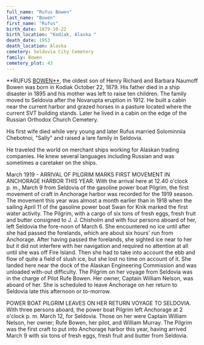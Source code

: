 ```yaml
---
full_name: "Rufus Bowen"
last_name: "Bowen"
first_name: "Rufus"
birth_date: 1879-10-22
birth_location: "Kodiak, Alaska "
death_date: 1953
death_location: Alaska
cemetery: Seldovia City Cemetery
family: Bowen
cemetery_plot: 43
---
```


**RUFUS [BOWEN**](../_families/Bowen_Family.md), the oldest son of Henry Richard and Barbara Naumoff Bowen was born in Kodiak October 22, 1879. His father died in a ship disaster in 1895 and his mother was left to raise ten children.  The family moved to Seldovia
after the Novarupta eruption in 1912. He built a cabin near the current harbor and grazed horses in a pasture located where
the current SVT building stands. Later he lived in a cabin on the edge of the Russian Orthodox Church Cemetery.

His first wife died while very young and later Rufus married Solominniia Chebotnoi, "Sally" and raised a lare family in Seldovia. 

He traveled the world on merchant ships working for Alaskan trading companies.  He knew several languages including Russian and was sometimes a caretaker on the ships. 

March 1919 - ARRIVAL OF PILGRIM MARKS FIRST MOVEMENT IN ANCHORAGE HARBOR
THIS YEAR. With the arrival here at 12.40 o'clock p. m., March 9 from
Seldovia of the gasoline power boat Pilgrim, the first movement of craft
in Anchorage harbor was recorded for the 1919 season. The movement this
year was almost a month earlier than in 1918 when the sailing April 11
of the gasoline power boat Swan for Knik marked the first water
activity. The Pilgrim, with a cargo of six tons of fresh eggs, fresh
fruit and butter consigned to J. J. Chisholm and with four persons
aboard of her, left Seldovia the fore-noon of March 6. She encountered
no ice until after she had passed the forelands, which are about six
hours' run from Anchorage. After having passed the forelands, she
sighted ice near to her but it did not interfere with her navigation and
required no attention at all until she was off Fire Island. Then she had
to take into account the ebb and fIow of quite a field of slush ice, but
she lost no time on account of it. She landed here near the dock of the
Alaskan Engineering Commission and was unloaded with-out difficulty. The
Pilgrim on her voyage from Seldovia was in the charge of Pilot Rufe Bowen.
Her owner, Captain William Nelson, was aboard of her. She is scheduled
to leave Anchorage on her return to Seldovia late this afternoon or
to-morrow.

POWER BOAT PILGRIM LEAVES ON HER RETURN VOYAGE TO SELDOVIA. With three
persons aboard, the power boat Pilgrim left Anchorage at 2 o'clock p. m.
March 12, for Seldovia. Those on her were Captain William Nelson, her
owner; Rufe Bowen, her pilot, and William Murray. The Pilgrim was the
first craft to put into Anchorage harbor this year, having arrived March
9 with six tons of fresh eggs, fresh fruit and butter from Seldovia.

